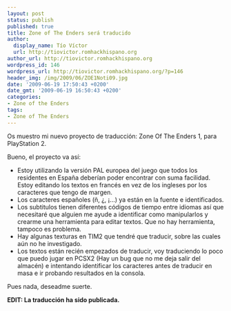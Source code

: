 ```yaml
---
layout: post
status: publish
published: true
title: Zone of The Enders será traducido
author:
  display_name: Tío Víctor
  url: http://tiovictor.romhackhispano.org
author_url: http://tiovictor.romhackhispano.org
wordpress_id: 146
wordpress_url: http://tiovictor.romhackhispano.org/?p=146
header_img: /img/2009/06/ZOE1Noti09.jpg
date: '2009-06-19 17:50:43 +0200'
date_gmt: '2009-06-19 16:50:43 +0200'
categories:
- Zone of the Enders
tags:
- Zone of The Enders
---
```

Os muestro mi nuevo proyecto de traducción: Zone Of The Enders 1, para PlayStation 2.

Bueno, el proyecto va así:

- Estoy utilizando la versión PAL europea del juego que todos los residentes en España deberían poder encontrar con suma facilidad. Estoy editando los textos en francés en vez de los ingleses por los caracteres que tengo de margen.
- Los caracteres españoles (ñ, ¿, ¡...) ya están en la fuente e identificados.
- Los subtitulos tienen diferentes códigos de tiempo entre idiomas así que necesitaré que alguien me ayude a identificar como manipularlos y crearme una herramienta para editar textos. Que no hay herramienta, tampoco es problema.
- Hay algunas texturas en TIM2 que tendré que traducir, sobre las cuales aún no he investigado.
- Los textos están recién empezados de traducir, voy traduciendo lo poco que puedo jugar en PCSX2 (Hay un bug que no me deja salir del almacén) e intentando identificar los caracteres antes de traducir en masa e ir probando resultados en la consola.

Pues nada, deseadme suerte.

**EDIT: La traducción ha sido publicada.**